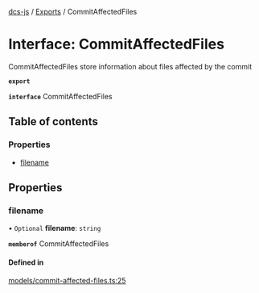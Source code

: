 [dcs-js](../README.md) / [Exports](../modules.md) / CommitAffectedFiles

# Interface: CommitAffectedFiles

CommitAffectedFiles store information about files affected by the commit

**`export`**

**`interface`** CommitAffectedFiles

## Table of contents

### Properties

- [filename](CommitAffectedFiles.md#filename)

## Properties

### <a id="filename" name="filename"></a> filename

• `Optional` **filename**: `string`

**`memberof`** CommitAffectedFiles

#### Defined in

[models/commit-affected-files.ts:25](https://github.com/unfoldingWord/dcs-js/blob/c677a54/models/commit-affected-files.ts#L25)
